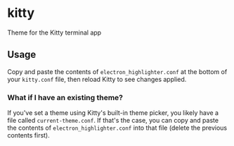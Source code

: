 # kitty
Theme for the Kitty terminal app

## Usage

Copy and paste the contents of `electron_highlighter.conf` at the bottom of your `kitty.conf` file, then reload Kitty to see changes applied.

### What if I have an existing theme?

If you've set a theme using Kitty's built-in theme picker, you likely have a file called `current-theme.conf`. If that's the case, you can copy and paste the contents of `electron_highlighter.conf` into that file (delete the previous contents first).
